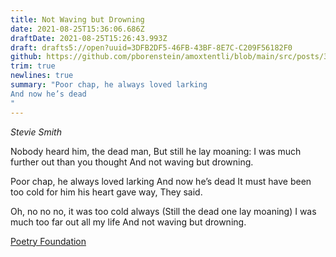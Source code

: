 ```yaml
---
title: Not Waving but Drowning
date: 2021-08-25T15:36:06.686Z
draftDate: 2021-08-25T15:26:43.993Z
draft: drafts5://open?uuid=3DFB2DF5-46FB-43BF-8E7C-C209F56182F0
github: https://github.com/pborenstein/amoxtentli/blob/main/src/posts/3dfb2df5-46fb-43bf-8e7c-c209f56182f0.md
trim: true
newlines: true
summary: "Poor chap, he always loved larking
And now he’s dead
"
---
```



_Stevie Smith_

Nobody heard him, the dead man,
But still he lay moaning:
I was much further out than you thought
And not waving but drowning.

Poor chap, he always loved larking
And now he’s dead
It must have been too cold for him his heart gave way,
They said.

Oh, no no no, it was too cold always
(Still the dead one lay moaning)
I was much too far out all my life
And not waving but drowning.

[Poetry Foundation](https://www.poetryfoundation.org/poems/46479/not-waving-but-drowning)
